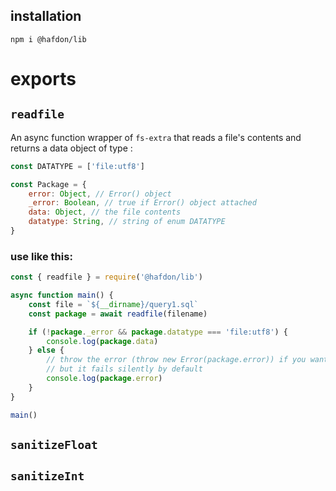 ## installation

`npm i @hafdon/lib`

# exports

## `readfile`

An async function wrapper of `fs-extra` that reads a file's contents and returns a data object of type :

```javascript
const DATATYPE = ['file:utf8']

const Package = {
    error: Object, // Error() object
    _error: Boolean, // true if Error() object attached
    data: Object, // the file contents
    datatype: String, // string of enum DATATYPE
}
```

### use like this:

```javascript
const { readfile } = require('@hafdon/lib')

async function main() {
    const file = `${__dirname}/query1.sql`
    const package = await readfile(filename)

    if (!package._error && package.datatype === 'file:utf8') {
        console.log(package.data)
    } else {
        // throw the error (throw new Error(package.error)) if you want to
        // but it fails silently by default
        console.log(package.error)
    }
}

main()
```

## `sanitizeFloat`

## `sanitizeInt`
